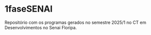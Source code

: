 # 1faseSENAI
Repositório com os programas gerados no semestre 2025/1 no CT em Desenvolvimentos no Senai Floripa.

